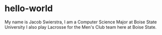 # hello-world


My name is Jacob Swierstra, I am a Computer Science Major at Boise State University
I also play Lacrosse for the Men's Club team here at Boise State.
